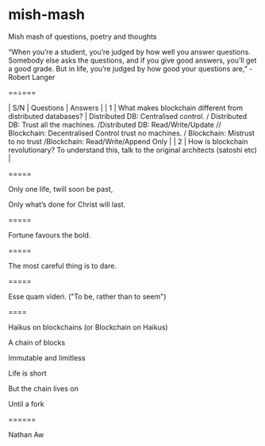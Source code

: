 # mish-mash
Mish mash of questions, poetry and thoughts

“When you’re a student, you’re judged by how well you answer questions. Somebody else asks the questions, and if you give good answers, you’ll get a good grade. But in life, you’re judged by how good your questions are,” -Robert Langer 

==÷===

| S/N           | Questions           | Answers  |
| 1             | What makes blockchain different from distributed databases?           | Distributed DB: Centralised control. / Distributed DB: Trust all the machines. /Distributed DB: Read/Write/Update // Blockchain: Decentralised Control trust no machines. / Blockchain: Mistrust to no trust /Blockchain: Read/Write/Append Only  |
| 2             | How is blockchain revolutionary? To understand this, talk to the original architects (satoshi etc) |

=====

Only one life, twill soon be past,

Only what’s done for Christ will last.

=====

Fortune favours the bold.

=====

The most careful thing is to dare. 

=====

Esse quam videri. ("To be, rather than to seem")

====

Haikus on blockchains (or Blockchain on Haikus)



A chain of blocks

Immutable and limitless

Life is short

But the chain lives on 

Until a fork

======


Nathan Aw


